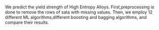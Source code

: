 We predict the yield strength of High Entropy Alloys. 
First,preprocessing is done to remove the rows of sata with missing values. Then, we employ 12 different ML algorithms,different boosting and bagging algorithms, and compare their results.
